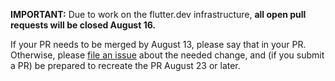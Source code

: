 **IMPORTANT:** Due to work on the flutter.dev infrastructure,
**all open pull requests will be closed August 16.**

If your PR needs to be merged by August 13, please say that in your PR.
Otherwise, please [file an issue](https://github.com/flutter/website/issues/new/choose) about the needed change,
and (if you submit a PR) be prepared to recreate the PR August 23 or later.
